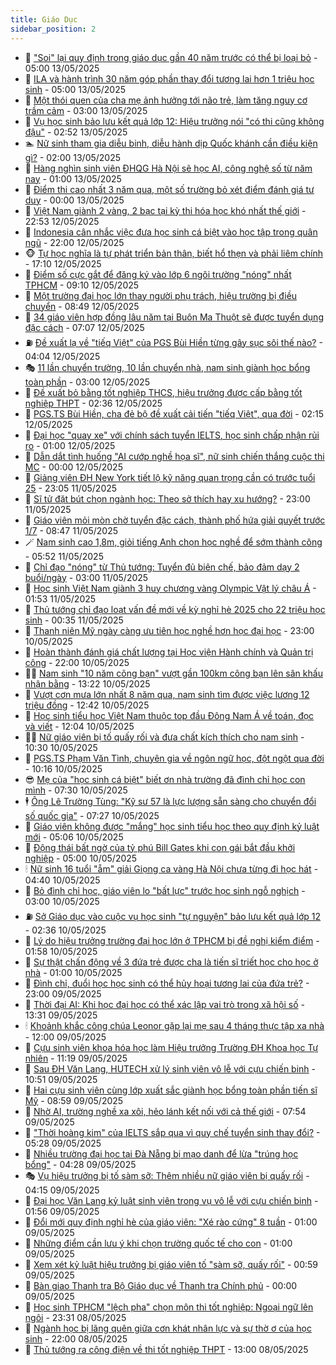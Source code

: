 ```yaml
---
title: Giáo Dục
sidebar_position: 2
---
```


<!-- dantri-giao-duc:START -->
- 🤡 [&quot;Soi&quot; lại quy định trong giáo dục gần 40 năm trước có thể bị loại bỏ](https://dantri.com.vn/giao-duc/soi-lai-quy-dinh-trong-giao-duc-gan-40-nam-truoc-co-the-bi-loai-bo-20250512152549411.htm) - 05:00 13/05/2025
- 🗽 [ILA và hành trình 30 năm góp phần thay đổi tương lai hơn 1 triệu học sinh](https://dantri.com.vn/giao-duc/ila-va-hanh-trinh-30-nam-gop-phan-thay-doi-tuong-lai-hon-1-trieu-hoc-sinh-20250513090121984.htm) - 05:00 13/05/2025
- 🚦 [Một thói quen của cha mẹ ảnh hưởng tới não trẻ, làm tăng nguy cơ trầm cảm](https://dantri.com.vn/giao-duc/mot-thoi-quen-cua-cha-me-anh-huong-toi-nao-tre-lam-tang-nguy-co-tram-cam-20250512211212672.htm) - 03:00 13/05/2025
- 🌋 [Vụ học sinh bảo lưu kết quả lớp 12: Hiệu trưởng nói &quot;có thi cũng không đậu&quot;](https://dantri.com.vn/giao-duc/vu-hoc-sinh-bao-luu-ket-qua-lop-12-hieu-truong-noi-co-thi-cung-khong-dau-20250513091956910.htm) - 02:52 13/05/2025
- 🏊 [Nữ sinh tham gia diễu binh, diễu hành dịp Quốc khánh cần điều kiện gì?](https://dantri.com.vn/giao-duc/nu-sinh-tham-gia-dieu-binh-dieu-hanh-dip-quoc-khanh-can-dieu-kien-gi-20250512183932046.htm) - 02:00 13/05/2025
- 🎃 [Hàng nghìn sinh viên ĐHQG Hà Nội sẽ học AI, công nghệ số từ năm nay](https://dantri.com.vn/giao-duc/hang-nghin-sinh-vien-dhqg-ha-noi-se-hoc-ai-cong-nghe-so-tu-nam-nay-20250513000407485.htm) - 01:00 13/05/2025
- 💄 [Điểm thi cao nhất 3 năm qua, một số trường bỏ xét điểm đánh giá tư duy](https://dantri.com.vn/giao-duc/diem-thi-cao-nhat-3-nam-qua-mot-so-truong-bo-xet-diem-danh-gia-tu-duy-20250512202353282.htm) - 00:00 13/05/2025
- 🦅 [Việt Nam giành 2 vàng, 2 bạc tại kỳ thi hóa học khó nhất thế giới](https://dantri.com.vn/giao-duc/viet-nam-gianh-2-vang-2-bac-tai-ky-thi-hoa-hoc-kho-nhat-the-gioi-20250513010303920.htm) - 22:53 12/05/2025
- 🚦 [Indonesia cân nhắc việc đưa học sinh cá biệt vào học tập trong quân ngũ](https://dantri.com.vn/giao-duc/indonesia-can-nhac-viec-dua-hoc-sinh-ca-biet-vao-hoc-tap-trong-quan-ngu-20250512095604306.htm) - 22:00 12/05/2025
- 🐵 [Tự học nghĩa là tự phát triển bản thân, biết hổ thẹn và phải liêm chính](https://dantri.com.vn/giao-duc/tu-hoc-nghia-la-tu-phat-trien-ban-than-biet-ho-then-va-phai-liem-chinh-20250512194447039.htm) - 17:10 12/05/2025
- 🐘 [Điểm số cực gắt để đăng ký vào lớp 6 ngôi trường &quot;nóng&quot; nhất TPHCM](https://dantri.com.vn/giao-duc/diem-so-cuc-gat-de-dang-ky-vao-lop-6-ngoi-truong-nong-nhat-tphcm-20250512160724080.htm) - 09:10 12/05/2025
- 🦏 [Một trường đại học lớn thay người phụ trách, hiệu trường bị điều chuyển](https://dantri.com.vn/giao-duc/mot-truong-dai-hoc-lon-thay-nguoi-phu-trach-hieu-truong-bi-dieu-chuyen-20250512154732239.htm) - 08:49 12/05/2025
- 💼 [34 giáo viên hợp đồng lâu năm tại Buôn Ma Thuột sẽ được tuyển dụng đặc cách](https://dantri.com.vn/giao-duc/34-giao-vien-hop-dong-lau-nam-tai-buon-ma-thuot-se-duoc-tuyen-dung-dac-cach-20250512130934618.htm) - 07:07 12/05/2025
- ⛽️ [Đề xuất lạ về &quot;tiếq Việt&quot; của PGS Bùi Hiền từng gây sục sôi thế nào?](https://dantri.com.vn/giao-duc/de-xuat-la-ve-tieq-viet-cua-pgs-bui-hien-tung-gay-suc-soi-the-nao-20250512103513591.htm) - 04:04 12/05/2025
- 🎭 [11 lần chuyển trường, 10 lần chuyển nhà, nam sinh giành học bổng toàn phần](https://dantri.com.vn/giao-duc/11-lan-chuyen-truong-10-lan-chuyen-nha-nam-sinh-gianh-hoc-bong-toan-phan-20250511225535952.htm) - 03:00 12/05/2025
- 🎃 [Đề xuất bỏ bằng tốt nghiệp THCS, hiệu trưởng được cấp bằng tốt nghiệp THPT](https://dantri.com.vn/giao-duc/de-xuat-bo-bang-tot-nghiep-thcs-hieu-truong-duoc-cap-bang-tot-nghiep-thpt-20250512093416201.htm) - 02:36 12/05/2025
- 🚀 [PGS.TS Bùi Hiền, cha đẻ bộ đề xuất cải tiến &quot;tiếq Việt&quot;, qua đời](https://dantri.com.vn/giao-duc/pgsts-bui-hien-cha-de-bo-de-xuat-cai-tien-tieq-viet-qua-doi-20250512091355257.htm) - 02:15 12/05/2025
- 👀 [Đại học &quot;quay xe&quot; với chính sách tuyển IELTS, học sinh chấp nhận rủi ro](https://dantri.com.vn/giao-duc/dai-hoc-quay-xe-voi-chinh-sach-tuyen-ielts-hoc-sinh-chap-nhan-rui-ro-20250511230619793.htm) - 01:00 12/05/2025
- 🌝 [Dẫn dắt tình huống &quot;AI cướp nghề họa sĩ&quot;, nữ sinh chiến thắng cuộc thi MC](https://dantri.com.vn/giao-duc/dan-dat-tinh-huong-ai-cuop-nghe-hoa-si-nu-sinh-chien-thang-cuoc-thi-mc-20250512063700783.htm) - 00:00 12/05/2025
- 🤗 [Giảng viên ĐH New York tiết lộ kỹ năng quan trọng cần có trước tuổi 25](https://dantri.com.vn/giao-duc/giang-vien-dh-new-york-tiet-lo-ky-nang-quan-trong-can-co-truoc-tuoi-25-20250511204730276.htm) - 23:05 11/05/2025
- 🦄 [Sĩ tử đặt bút chọn ngành học: Theo sở thích hay xu hướng?](https://dantri.com.vn/giao-duc/si-tu-dat-but-chon-nganh-hoc-theo-so-thich-hay-xu-huong-20250511221226686.htm) - 23:00 11/05/2025
- 🦍 [Giáo viên mỏi mòn chờ tuyển đặc cách, thành phố hứa giải quyết trước 1/7](https://dantri.com.vn/giao-duc/giao-vien-moi-mon-cho-tuyen-dac-cach-thanh-pho-hua-giai-quyet-truoc-17-20250511144729702.htm) - 08:47 11/05/2025
- 🪄 [Nam sinh cao 1,8m, giỏi tiếng Anh chọn học nghề để sớm thành công](https://dantri.com.vn/giao-duc/nam-sinh-cao-18m-gioi-tieng-anh-chon-hoc-nghe-de-som-thanh-cong-20250511123521375.htm) - 05:52 11/05/2025
- 🦆 [Chỉ đạo &quot;nóng&quot; từ Thủ tướng: Tuyển đủ biên chế, bảo đảm dạy 2 buổi/ngày](https://dantri.com.vn/giao-duc/chi-dao-nong-tu-thu-tuong-tuyen-du-bien-che-bao-dam-day-2-buoingay-20250511080121619.htm) - 03:00 11/05/2025
- 🚀 [Học sinh Việt Nam giành 3 huy chương vàng Olympic Vật lý châu Á](https://dantri.com.vn/giao-duc/hoc-sinh-viet-nam-gianh-3-huy-chuong-vang-olympic-vat-ly-chau-a-20250511084628684.htm) - 01:53 11/05/2025
- 🦒 [Thủ tướng chỉ đạo loạt vấn đề mới về kỳ nghỉ hè 2025 cho 22 triệu học sinh](https://dantri.com.vn/giao-duc/thu-tuong-chi-dao-loat-van-de-moi-ve-ky-nghi-he-2025-cho-22-trieu-hoc-sinh-20250511071701447.htm) - 00:35 11/05/2025
- 🤡 [Thanh niên Mỹ ngày càng ưu tiên học nghề hơn học đại học](https://dantri.com.vn/giao-duc/thanh-nien-my-ngay-cang-uu-tien-hoc-nghe-hon-hoc-dai-hoc-20250510161656115.htm) - 23:00 10/05/2025
- 🤔 [Hoàn thành đánh giá chất lượng tại Học viện Hành chính và Quản trị công](https://dantri.com.vn/giao-duc/hoan-thanh-danh-gia-chat-luong-tai-hoc-vien-hanh-chinh-va-quan-tri-cong-20250510193053512.htm) - 22:00 10/05/2025
- 🧑‍💻 [Nam sinh &quot;10 năm cõng bạn&quot; vượt gần 100km cõng bạn lên sân khấu nhận bằng](https://dantri.com.vn/giao-duc/nam-sinh-10-nam-cong-ban-vuot-gan-100km-cong-ban-len-san-khau-nhan-bang-20250510201756739.htm) - 13:22 10/05/2025
- 🤡 [Vượt cơn mưa lớn nhất 8 năm qua, nam sinh tìm được việc lương 12 triệu đồng](https://dantri.com.vn/giao-duc/vuot-con-mua-lon-nhat-8-nam-qua-nam-sinh-tim-duoc-viec-luong-12-trieu-dong-20250510192731233.htm) - 12:42 10/05/2025
- 🧠 [Học sinh tiểu học Việt Nam thuộc top đầu Đông Nam Á về toán, đọc và viết](https://dantri.com.vn/giao-duc/hoc-sinh-tieu-hoc-viet-nam-thuoc-top-dau-dong-nam-a-ve-toan-doc-va-viet-20250510185945878.htm) - 12:04 10/05/2025
- 🧑‍💻 [Nữ giáo viên bị tố quấy rối và đưa chất kích thích cho nam sinh](https://dantri.com.vn/giao-duc/nu-giao-vien-bi-to-quay-roi-va-dua-chat-kich-thich-cho-nam-sinh-20250509152122151.htm) - 10:30 10/05/2025
- 🧠 [PGS.TS Phạm Văn Tình, chuyên gia về ngôn ngữ học, đột ngột qua đời](https://dantri.com.vn/giao-duc/pgsts-pham-van-tinh-chuyen-gia-ve-ngon-ngu-hoc-dot-ngot-qua-doi-20250510160744055.htm) - 10:16 10/05/2025
- 😎 [Mẹ của &quot;học sinh cá biệt&quot; biết ơn nhà trường đã đình chỉ học con mình](https://dantri.com.vn/giao-duc/me-cua-hoc-sinh-ca-biet-biet-on-nha-truong-da-dinh-chi-hoc-con-minh-20250510012419098.htm) - 07:30 10/05/2025
- 🕴 [Ông Lê Trường Tùng: &quot;Kỹ sư 57 là lực lượng sẵn sàng cho chuyển đổi số quốc gia&quot;](https://dantri.com.vn/giao-duc/ong-le-truong-tung-ky-su-57-la-luc-luong-san-sang-cho-chuyen-doi-so-quoc-gia-20250510140305741.htm) - 07:27 10/05/2025
- 🧠 [Giáo viên không được &quot;mắng&quot; học sinh tiểu học theo quy định kỷ luật mới](https://dantri.com.vn/giao-duc/giao-vien-khong-duoc-mang-hoc-sinh-tieu-hoc-theo-quy-dinh-ky-luat-moi-20250510113556074.htm) - 05:06 10/05/2025
- 🚀 [Động thái bất ngờ của tỷ phú Bill Gates khi con gái bắt đầu khởi nghiệp](https://dantri.com.vn/giao-duc/dong-thai-bat-ngo-cua-ty-phu-bill-gates-khi-con-gai-bat-dau-khoi-nghiep-20250508181128228.htm) - 05:00 10/05/2025
- 🕯 [Nữ sinh 16 tuổi &quot;ẵm&quot; giải Giọng ca vàng Hà Nội chưa từng đi học hát](https://dantri.com.vn/giao-duc/nu-sinh-16-tuoi-am-giai-giong-ca-vang-ha-noi-chua-tung-di-hoc-hat-20250509231422733.htm) - 04:40 10/05/2025
- 🧰 [Bỏ đình chỉ học, giáo viên lo &quot;bất lực&quot; trước học sinh ngỗ nghịch](https://dantri.com.vn/giao-duc/bo-dinh-chi-hoc-giao-vien-lo-bat-luc-truoc-hoc-sinh-ngo-nghich-20250509213547976.htm) - 03:00 10/05/2025
- ⛽️ [Sở Giáo dục vào cuộc vụ học sinh &quot;tự nguyện&quot; bảo lưu kết quả lớp 12](https://dantri.com.vn/giao-duc/so-giao-duc-vao-cuoc-vu-hoc-sinh-tu-nguyen-bao-luu-ket-qua-lop-12-20250509183022403.htm) - 02:36 10/05/2025
- 🤖 [Lý do hiệu trưởng trường đại học lớn ở TPHCM bị đề nghị kiểm điểm](https://dantri.com.vn/giao-duc/ly-do-hieu-truong-truong-dai-hoc-lon-o-tphcm-bi-de-nghi-kiem-diem-20250510085420698.htm) - 01:58 10/05/2025
- 🦍 [Sự thật chấn động về 3 đứa trẻ được cha là tiến sĩ triết học cho học ở nhà](https://dantri.com.vn/giao-duc/su-that-chan-dong-ve-3-dua-tre-duoc-cha-la-tien-si-triet-hoc-cho-hoc-o-nha-20250509135738173.htm) - 01:00 10/05/2025
- 🐘 [Đình chỉ, đuổi học học sinh có thể hủy hoại tương lai của đứa trẻ?](https://dantri.com.vn/giao-duc/dinh-chi-duoi-hoc-hoc-sinh-co-the-huy-hoai-tuong-lai-cua-dua-tre-20250509143650200.htm) - 23:00 09/05/2025
- 🌊 [Thời đại AI: Khi học đại học có thể xác lập vai trò trong xã hội số](https://dantri.com.vn/giao-duc/thoi-dai-ai-khi-hoc-dai-hoc-co-the-xac-lap-vai-tro-trong-xa-hoi-so-20250509201212643.htm) - 13:31 09/05/2025
- 🕯 [Khoảnh khắc công chúa Leonor gặp lại mẹ sau 4 tháng thực tập xa nhà](https://dantri.com.vn/giao-duc/khoanh-khac-cong-chua-leonor-gap-lai-me-sau-4-thang-thuc-tap-xa-nha-20250507224233119.htm) - 12:00 09/05/2025
- 🐎 [Cựu sinh viên khoa hóa học làm Hiệu trưởng Trường ĐH Khoa học Tự nhiên](https://dantri.com.vn/giao-duc/cuu-sinh-vien-khoa-hoa-hoc-lam-hieu-truong-truong-dh-khoa-hoc-tu-nhien-20250509180522431.htm) - 11:19 09/05/2025
- 🐻 [Sau ĐH Văn Lang, HUTECH xử lý sinh viên vô lễ với cựu chiến binh](https://dantri.com.vn/giao-duc/sau-dh-van-lang-hutech-xu-ly-sinh-vien-vo-le-voi-cuu-chien-binh-20250509145353145.htm) - 10:51 09/05/2025
- 🐎 [Hai cựu sinh viên cùng lớp xuất sắc giành học bổng toàn phần tiến sĩ Mỹ](https://dantri.com.vn/giao-duc/hai-cuu-sinh-vien-cung-lop-xuat-sac-gianh-hoc-bong-toan-phan-tien-si-my-20250509155442156.htm) - 08:59 09/05/2025
- 🫣 [Nhờ AI, trường nghề xa xôi, hẻo lánh kết nối với cả thế giới](https://dantri.com.vn/giao-duc/nho-ai-truong-nghe-xa-xoi-heo-lanh-ket-noi-voi-ca-the-gioi-20250509131922498.htm) - 07:54 09/05/2025
- 🤭 [&quot;Thời hoàng kim&quot; của IELTS sắp qua vì quy chế tuyển sinh thay đổi?](https://dantri.com.vn/giao-duc/thoi-hoang-kim-cua-ielts-sap-qua-vi-quy-che-tuyen-sinh-thay-doi-20250509120755930.htm) - 05:28 09/05/2025
- 🥳 [Nhiều trường đại học tại Đà Nẵng bị mạo danh để lừa &quot;trúng học bổng&quot;](https://dantri.com.vn/giao-duc/nhieu-truong-dai-hoc-tai-da-nang-bi-mao-danh-de-lua-trung-hoc-bong-20250509104334434.htm) - 04:28 09/05/2025
- 🎭 [Vụ hiệu trưởng bị tố sàm sỡ: Thêm nhiều nữ giáo viên bị quấy rối](https://dantri.com.vn/giao-duc/vu-hieu-truong-bi-to-sam-so-them-nhieu-nu-giao-vien-bi-quay-roi-20250509100058545.htm) - 04:15 09/05/2025
- 🥸 [Đại học Văn Lang kỷ luật sinh viên trong vụ vô lễ với cựu chiến binh](https://dantri.com.vn/giao-duc/dai-hoc-van-lang-ky-luat-sinh-vien-trong-vu-vo-le-voi-cuu-chien-binh-20250509085456577.htm) - 01:56 09/05/2025
- 🦣 [Đổi mới quy định nghỉ hè của giáo viên: &quot;Xé rào cứng&quot; 8 tuần](https://dantri.com.vn/giao-duc/doi-moi-quy-dinh-nghi-he-cua-giao-vien-xe-rao-cung-8-tuan-20250509074114673.htm) - 01:00 09/05/2025
- 🤔 [Những điểm cần lưu ý khi chọn trường quốc tế cho con](https://dantri.com.vn/giao-duc/nhung-diem-can-luu-y-khi-chon-truong-quoc-te-cho-con-20250508171544739.htm) - 01:00 09/05/2025
- 🦣 [Xem xét kỷ luật hiệu trưởng bị giáo viên tố &quot;sàm sỡ, quấy rối&quot;](https://dantri.com.vn/giao-duc/xem-xet-ky-luat-hieu-truong-bi-giao-vien-to-sam-so-quay-roi-20250508194121113.htm) - 00:59 09/05/2025
- 🐲 [Bàn giao Thanh tra Bộ Giáo dục về Thanh tra Chính phủ](https://dantri.com.vn/giao-duc/ban-giao-thanh-tra-bo-giao-duc-ve-thanh-tra-chinh-phu-20250509004059995.htm) - 00:00 09/05/2025
- 🔭 [Học sinh TPHCM &quot;lệch pha&quot; chọn môn thi tốt nghiệp: Ngoại ngữ lên ngôi](https://dantri.com.vn/giao-duc/hoc-sinh-tphcm-lech-pha-chon-mon-thi-tot-nghiep-ngoai-ngu-len-ngoi-20250509061928205.htm) - 23:31 08/05/2025
- 🥷 [Ngành học bị lãng quên giữa cơn khát nhân lực và sự thờ ơ của học sinh](https://dantri.com.vn/giao-duc/nganh-hoc-bi-lang-quen-giua-con-khat-nhan-luc-va-su-tho-o-cua-hoc-sinh-20250508183247528.htm) - 22:00 08/05/2025
- 🎊 [Thủ tướng ra công điện về thi tốt nghiệp THPT](https://dantri.com.vn/giao-duc/thu-tuong-ra-cong-dien-ve-thi-tot-nghiep-thpt-20250508195516578.htm) - 13:00 08/05/2025<!-- dantri-giao-duc:END -->
